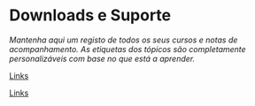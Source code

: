 # Downloads e Suporte

*Mantenha aqui um registo de todos os seus cursos e notas de acompanhamento. As etiquetas dos tópicos são completamente personalizáveis com base no que está a aprender.*

[Links](Downloads%20e%20Suporte%2070bb36d3d3ad4f6c87f1906040f814f1/Links%2022ea1af973f0499881090cd0aae3e658.csv)

[Links ](Downloads%20e%20Suporte%2070bb36d3d3ad4f6c87f1906040f814f1/Links%200481db44069048aab7346c5c5d4f2088.csv)